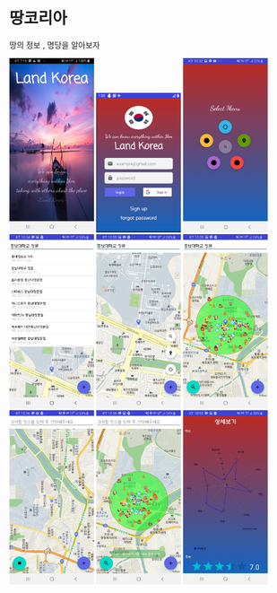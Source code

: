 # 땅코리아
땅의 정보 , 명당을 알아보자

<p>
  <img src="https://github.com/mtjin/LandKorea_AndroidApp/blob/master/image/9.jpg" width="30%"></img>
<img src="https://github.com/mtjin/LandKorea_AndroidApp/blob/master/image/2.PNG" width="30%"></img>
<img src="https://github.com/mtjin/LandKorea_AndroidApp/blob/master/image/2.jpg" width="30%"></img>
<img src="https://github.com/mtjin/LandKorea_AndroidApp/blob/master/image/3.jpg" width="30%"></img>
<img src="https://github.com/mtjin/LandKorea_AndroidApp/blob/master/image/4.jpg" width="30%"></img>
<img src="https://github.com/mtjin/LandKorea_AndroidApp/blob/master/image/5.jpg" width="30%"></img>
<img src="https://github.com/mtjin/LandKorea_AndroidApp/blob/master/image/6.jpg" width="30%"></img>
<img src="https://github.com/mtjin/LandKorea_AndroidApp/blob/master/image/7.jpg" width="30%"></img>
<img src="https://github.com/mtjin/LandKorea_AndroidApp/blob/master/image/8.jpg" width="30%"></img>
